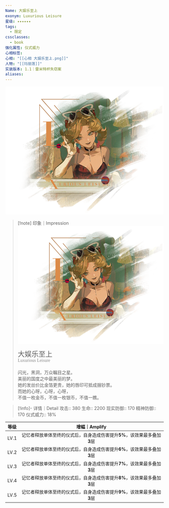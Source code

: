 ```yaml
---
Name: 大娱乐至上
exonym: Luxurious Leisure
星级: ✦✦✦✦✦✦
tags:
  - 限定
cssclasses:
  - book
强化属性: 仪式威力
心相标签: 
心相: "[[心相 大娱乐至上.png]]"
人物: "[[玛丽莲]]"
实装版本: 1.1｜雷米特杯失窃案
aliases: 
---
```

![cover](assets/大娱乐至上｜Luxurious%20Leisure.assets/心相%20大娱乐至上.png)

> [!note] 印象｜Impression
> ![心相 大娱乐至上|inlL|300](assets/大娱乐至上｜Luxurious%20Leisure.assets/心相%20大娱乐至上.png)
> <p style="font-family: '家族宋', sans-serif; font-size: 22px; line-height: 0.75; text-indent: 0;">大娱乐至上<br><span style="font-family: serif; font-size: 14px; color: #888888;">Luxurious Leisure</span></p>
> 
> 闪光，黑洞，万众瞩目之星。  
> 美丽的国度之中最美丽的梦。  
> 她的发丝价比金箔更贵，她的唇印可抵成捆钞票。  
> 而她的心呀，心呀，心呀，  
> 不值一枚金币，不值一枚银币，不值一瞧。

> [!info]- 详情｜Detail
> 攻击:: 380
> 生命:: 2200
> 现实防御:: 170
> 精神防御:: 170
> 仪式威力:: 18%

| 等级 |                        增幅｜Amplify                         |
| :--: | :----------------------------------------------------------: |
| LV.1 | 记忆者释放单体至终的仪式后，自身造成伤害提升**5%**，该效果最多叠加**3**层 |
| LV.2 | 记忆者释放单体至终的仪式后，自身造成伤害提升**6%**，该效果最多叠加**3**层 |
| LV.3 | 记忆者释放单体至终的仪式后，自身造成伤害提升**7%**，该效果最多叠加**3**层 |
| LV.4 | 记忆者释放单体至终的仪式后，自身造成伤害提升**8%**，该效果最多叠加**3**层 |
| LV.5 | 记忆者释放单体至终的仪式后，自身造成伤害提升**9%**，该效果最多叠加**3**层 |
